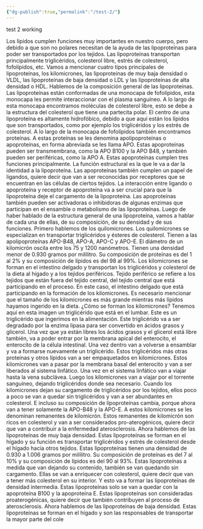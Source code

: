 ```yaml
---
{"dg-publish":true,"permalink":"/test-2/"}
---
```



test 2 working

Los lípidos cumplen funciones muy importantes en nuestro cuerpo, pero debido a que son no polares necesitan de la ayuda de las lipoproteínas para poder ser transportados por los tejidos. Las lipoproteínas transportan principalmente triglicéridos, colesterol libre, estrés de colesterol, fofolípidos, etc. Vamos a mencionar cuatro tipos principales de lipoproteínas, los kilomicrones, las lipoproteínas de muy baja densidad o VLDL, las lipoproteínas de baja densidad o LDL y las lipoproteínas de alta densidad o HDL. Hablemos de la composición general de las lipoproteínas. Las lipoproteínas están conformadas de una monocapa de fofolípidos, esta monocapa les permite interaccionar con el plasma sanguíneo. A lo largo de esta monocapa encontramos moléculas de colesterol libre, esto se debe a la estructura del colesterol que tiene una partecita polar. El centro de una lipoproteína es altamente hidrofóbico, debido a que aquí están los lípidos que son transportados, como por ejemplo los triglicéridos y los estrés de colesterol. A lo largo de la monocapa de fofolípidos también encontramos proteínas. A estas proteínas se les denomina apolipoproteínas o apoproteínas, en forma abreviada se les llama APO. Estas apoproteínas pueden ser transmembrana, como la APO B100 y la APO B48, y también pueden ser periféricas, como la APO A. Estas apoproteínas cumplen tres funciones principalmente. La función estructural es la que le va a dar la identidad a la lipoproteína. Las apoproteínas también cumplen un papel de ligandos, quiere decir que van a ser reconocidas por receptores que se encuentran en las células de ciertos tejidos. La interacción entre ligando o apoproteína y receptor de apoproteína va a ser crucial para que la lipoproteína deje el cargamento de la lipoproteína. Las apoproteínas también pueden ser activadoras o inhibidoras de algunas enzimas que participan en el ensamble o metabolismo de las lipoproteínas. Luego de haber hablado de la estructura general de una lipoproteína, vamos a hablar de cada una de ellas, de su composición, de su densidad y de sus funciones. Primero hablemos de los quilomicrones. Los quilomicrones se especializan en transportar triglicéridos y ésteres de colesterol. Tienen a las apolipoproteínas APO-B48, APO-A, APO-C y APO-E. El diámetro de un kilomicrón oscila entre los 75 y 1200 nanómetros. Tienen una densidad menor de 0.930 gramos por mililitro. Su composición de proteínas es del 1 al 2% y su composición de lípidos es del 98 al 99%. Los kilomicrones se forman en el intestino delgado y transportan los triglicéridos y colesterol de la dieta al hígado y a los tejidos periféricos. Tejido periférico se refiere a los tejidos que están fuera del tejido central, del tejido central que está participando en el proceso. En este caso, el intestino delgado que está participando en la formación de los kilomicrones. Es necesario mencionar que el tamaño de los kilomicrones es más grande mientras más lípidos hayamos ingerido en la dieta. ¿Cómo se forman los kilomicrones? Tenemos aquí en esta imagen un triglicérido que está en el lumbar. Este es un triglicérido que ingerimos en la alimentación. Este triglicérido va a ser degradado por la enzima lipasa para ser convertido en ácidos grasos y glicerol. Una vez que ya están libres los ácidos grasos y el glicerol está libre también, va a poder entrar por la membrana apical del enterocito, el enterocito de la célula intestinal. Una vez dentro van a volverse a ensamblar y va a formarse nuevamente un triglicérido. Estos triglicéridos más otras proteínas y otros lípidos van a ser empaquetados en kilomicrones. Estos kilomicrones van a pasar por la membrana basal del enterocito y van a ser liberados al sistema linfático. Una vez en el sistema linfático van a viajar hasta la vena subclávea. Luego los kilomicrones van a viajar por el torrente sanguíneo, dejando triglicéridos donde sea necesario. Cuando los kilomicrones dejan su cargamento de triglicéridos por los tejidos, ellos poco a poco se van a quedar sin triglicéridos y van a ser abundantes en colesterol. E incluso su composición de lipoproteínas cambia, porque ahora van a tener solamente la APO-B48 y la APO-E. A estos kilomicrones se les denominan remanentes de kilomicrón. Estos remanentes de kilomicrón son ricos en colesterol y van a ser considerados pro-aterogénicos, quiere decir que van a contribuir a la enfermedad aterosclerosis. Ahora hablemos de las lipoproteínas de muy baja densidad. Estas lipoproteínas se forman en el hígado y su función es transportar triglicéridos y estrés de colesterol desde el hígado hacia otros tejidos. Estas lipoproteínas tienen una densidad de 0.930 a 1.006 gramos por mililitro. Su composición de proteínas es del 7 al 10% y su composición de lípidos es del 90 al 93%. Estas lipoproteínas a medida que van dejando su contenido, también se van quedando sin cargamento. Ellas se van a enriquecer con colesterol, quiere decir que van a tener más colesterol en su interior. Y esto va a formar las lipoproteínas de densidad intermedia. Estas lipoproteínas solo se van a quedar con la apoproteína B100 y la apoproteína E. Estas lipoproteínas son consideradas proaterogénicas, quiere decir que también contribuyen al proceso de aterosclerosis. Ahora hablemos de las lipoproteínas de baja densidad. Estas lipoproteínas se forman en el hígado y son las responsables de transportar la mayor parte del cole